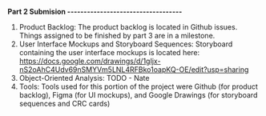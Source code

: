 **Part 2 Submision -----------------------------------**
1. Product Backlog: The product backlog is located in Github issues. Things assigned to be finished by part 3 are in a milestone.
2. User Interface Mockups and Storyboard Sequences: Storyboard containing the user interface mockups is located here: https://docs.google.com/drawings/d/1gIjx-nS2oAhC4Udv69nSMYVm5LNL4RFBko1oapKQ-OE/edit?usp=sharing
3. Object-Oriented Analysis: TODO - Nate
4. Tools: Tools used for this portion of the project were Github (for product backlog), Figma (for UI mockups), and Google Drawings (for storyboard sequences and CRC cards)
